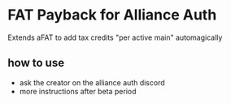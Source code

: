# FAT Payback for Alliance Auth

Extends aFAT to add tax credits "per active main" automagically

## how to use

- ask the creator on the alliance auth discord
- more instructions after beta period
